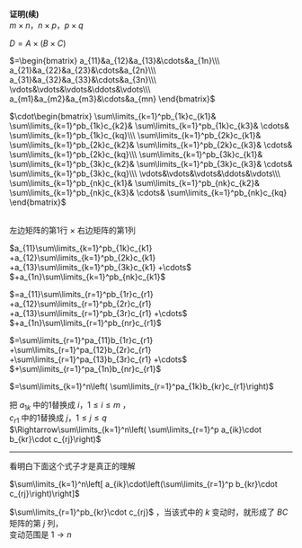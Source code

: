 **证明(续)**    
 $m\times n， n\times p， p\times q$     
    
 $D=A\times(B\times C)$     
    
 $=\begin{bmatrix}    
a_{11}&a_{12}&a_{13}&\cdots&a_{1n}\\\     
a_{21}&a_{22}&a_{23}&\cdots&a_{2n}\\\     
a_{31}&a_{32}&a_{33}&\cdots&a_{3n}\\\     
\vdots&\vdots&\vdots&\ddots&\vdots\\\     
a_{m1}&a_{m2}&a_{m3}&\cdots&a_{mn}    
\end{bmatrix}$     
    
 $\cdot\begin{bmatrix}    
\sum\limits_{k=1}^pb_{1k}c_{k1}&    
\sum\limits_{k=1}^pb_{1k}c_{k2}&    
\sum\limits_{k=1}^pb_{1k}c_{k3}&    
\cdots&    
\sum\limits_{k=1}^pb_{1k}c_{kq}\\\     
\sum\limits_{k=1}^pb_{2k}c_{k1}&    
\sum\limits_{k=1}^pb_{2k}c_{k2}&    
\sum\limits_{k=1}^pb_{2k}c_{k3}&    
\cdots&    
\sum\limits_{k=1}^pb_{2k}c_{kq}\\\     
\sum\limits_{k=1}^pb_{3k}c_{k1}&    
\sum\limits_{k=1}^pb_{3k}c_{k2}&    
\sum\limits_{k=1}^pb_{3k}c_{k3}&    
\cdots&    
\sum\limits_{k=1}^pb_{3k}c_{kq}\\\     
\vdots&\vdots&\vdots&\ddots&\vdots\\\     
\sum\limits_{k=1}^pb_{nk}c_{k1}&    
\sum\limits_{k=1}^pb_{nk}c_{k2}&    
\sum\limits_{k=1}^pb_{nk}c_{k3}&    
\cdots&    
\sum\limits_{k=1}^pb_{nk}c_{kq}    
\end{bmatrix}$ <br/><br/>    
    
左边矩阵的第1行 $\times$ 右边矩阵的第1列    
    
 $a_{11}\sum\limits_{k=1}^pb_{1k}c_{k1}    
+a_{12}\sum\limits_{k=1}^pb_{2k}c_{k1}    
+a_{13}\sum\limits_{k=1}^pb_{3k}c_{k1}    
+\cdots$     
 $+a_{1n}\sum\limits_{k=1}^pb_{nk}c_{k1}$     
    
 $=a_{11}\sum\limits_{r=1}^pb_{1r}c_{r1}    
+a_{12}\sum\limits_{r=1}^pb_{2r}c_{r1}    
+a_{13}\sum\limits_{r=1}^pb_{3r}c_{r1}    
+\cdots$     
 $+a_{1n}\sum\limits_{r=1}^pb_{nr}c_{r1}$     
    
 $=\sum\limits_{r=1}^pa_{11}b_{1r}c_{r1}    
+\sum\limits_{r=1}^pa_{12}b_{2r}c_{r1}    
+\sum\limits_{r=1}^pa_{13}b_{3r}c_{r1}    
+\cdots$     
 $+\sum\limits_{r=1}^pa_{1n}b_{nr}c_{r1}$     
    
 $=\sum\limits_{k=1}^n\left(    
\sum\limits_{r=1}^pa_{1k}b_{kr}c_{r1}\right)$     
    
把 $a_{1k}$ 中的1替换成 $i，1\le i\le m$ ，    
 $c_{r1}$ 中的1替换成 $j，1\le j\le q$     
 $\Rightarrow\sum\limits_{k=1}^n\left(    
\sum\limits_{r=1}^p    
a_{ik}\cdot b_{kr}\cdot c_{rj}\right)$     
    
---    
看明白下面这个式子才是真正的理解    
    
 $\sum\limits_{k=1}^n\left[    
a_{ik}\cdot\left(\sum\limits_{r=1}^p    
b_{kr}\cdot c_{rj}\right)\right]$     
    
 $\sum\limits_{r=1}^pb_{kr}\cdot c_{rj}$ ，当该式中的 $k$ 变动时，就形成了 $BC$ 矩阵的第 $j$ 列，    
变动范围是 $1\to n$     
